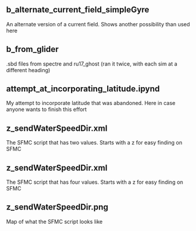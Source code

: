 ## **b_alternate_current_field_simpleGyre**
An alternate version of a current field. Shows another possibility than used here

## **b_from_glider**
.sbd files from spectre and ru17_ghost (ran it twice, with each sim at a different heading)

## **attempt_at_incorporating_latitude.ipynd**
My attempt to incorporate latitude that was abandoned. Here in case anyone wants to finish this effort

## **z_sendWaterSpeedDir.xml**
The SFMC script that has two values. Starts with a z for easy finding on SFMC 

## **z_sendWaterSpeedDir.xml**
The SFMC script that has four values. Starts with a z for easy finding on SFMC

## **z_sendWaterSpeedDir.png**
Map of what the SFMC script looks like